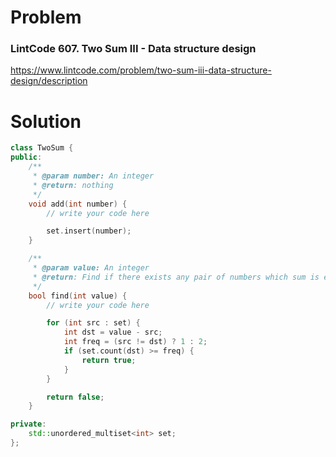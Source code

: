 
# Problem
### LintCode 607. Two Sum III - Data structure design
https://www.lintcode.com/problem/two-sum-iii-data-structure-design/description

# Solution
```c++
class TwoSum {
public:
    /**
     * @param number: An integer
     * @return: nothing
     */
    void add(int number) {
        // write your code here

        set.insert(number);
    }

    /**
     * @param value: An integer
     * @return: Find if there exists any pair of numbers which sum is equal to the value.
     */
    bool find(int value) {
        // write your code here

        for (int src : set) {
            int dst = value - src;
            int freq = (src != dst) ? 1 : 2;
            if (set.count(dst) >= freq) {
                return true;
            }
        }

        return false;
    }

private:
    std::unordered_multiset<int> set;
};

```